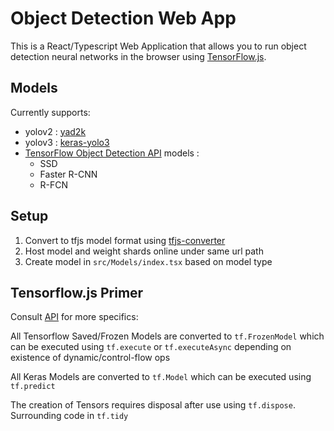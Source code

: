 # Object Detection Web App

This is a React/Typescript Web Application that allows you to run object detection neural networks in the browser using [TensorFlow.js](https://js.tensorflow.org).

## Models
Currently supports:
- yolov2 : [yad2k](https://github.com/allanzelener/YAD2K)
- yolov3 : [keras-yolo3](https://github.com/qqwweee/keras-yolo3)
- [TensorFlow Object Detection API](https://github.com/tensorflow/models/blob/master/research/object_detection/g3doc/detection_model_zoo.md) models :
    - SSD
    - Faster R-CNN
    - R-FCN

## Setup
1. Convert to tfjs model format using [tfjs-converter](https://github.com/tensorflow/tfjs-converter)
2. Host model and weight shards online under same url path
3. Create model in `src/Models/index.tsx` based on model type

## Tensorflow.js Primer
Consult [API](https://js.tensorflow.org/api/0.13.0/) for more specifics: 

All Tensorflow Saved/Frozen Models are converted to `tf.FrozenModel` which can be executed using `tf.execute` or `tf.executeAsync` depending on existence of dynamic/control-flow ops

All Keras Models are converted to `tf.Model` which can be executed using `tf.predict` 

The creation of Tensors requires disposal after use using `tf.dispose`. Surrounding code in `tf.tidy` 